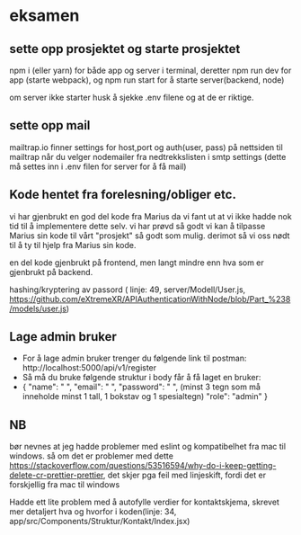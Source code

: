 ﻿# eksamen

## sette opp prosjektet og starte prosjektet
npm i (eller yarn) for både app og server i terminal, deretter npm run dev for app (starte webpack), og npm run start for å starte server(backend, node)

om server ikke starter husk å sjekke .env filene og at de er riktige.

## sette opp mail
mailtrap.io finner settings for host,port og auth(user, pass) på nettsiden til mailtrap når du velger nodemailer fra nedtrekkslisten i smtp settings (dette må settes inn i .env filen for server for å få mail)

## Kode hentet fra forelesning/obliger etc.
vi har gjenbrukt en god del kode fra Marius da vi fant ut at vi ikke hadde nok tid til å implementere dette selv. vi har prøvd så godt vi kan å tilpasse Marius sin kode til vårt "prosjekt" så godt som mulig. derimot så vi oss nødt til å ty til hjelp fra Marius sin kode.

en del kode gjenbrukt på frontend, men langt mindre enn hva som er gjenbrukt på backend.

hashing/kryptering av passord ( linje: 49, server/Modell/User.js, https://github.com/eXtremeXR/APIAuthenticationWithNode/blob/Part_%238/models/user.js)

## Lage admin bruker
- For å lage admin bruker trenger du følgende link til postman: http://localhost:5000/api/v1/register
- Så må du bruke følgende struktur i body får å få laget en bruker:
- {
    "name": " ",
    "email": " ",
    "password": " ", (minst 3 tegn som må inneholde minst 1 tall, 1 bokstav og 1 spesialtegn)
    "role": "admin"
  }

## NB
bør nevnes at jeg hadde problemer med eslint og kompatibelhet fra mac til windows. så om det er problemer med dette https://stackoverflow.com/questions/53516594/why-do-i-keep-getting-delete-cr-prettier-prettier, det skjer pga feil med linjeskift, fordi det er forskjellig fra mac til windows


Hadde ett lite problem med å autofylle verdier for kontaktskjema, skrevet mer detaljert hva og hvorfor i koden(linje: 34, app/src/Components/Struktur/Kontakt/Index.jsx)
